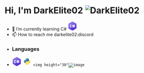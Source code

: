 <h1>Hi, I'm DarkElite02 <img src="https://komarev.com/ghpvc/?username=DarkElite02&label=Profile%20views&color=7d63ff&style=for-the-badge" alt="DarkElite02"/></h1>

- 🌱 I’m currently learning C# <code><img height="30" alt="csharp" src="https://raw.githubusercontent.com/github/explore/80688e429a7d4ef2fca1e82350fe8e3517d3494d/topics/csharp/csharp.png"></code>
- 📫 How to reach me darkelite02:discord
- ### Languages
- <code><img height="30" alt="csharp" src="https://raw.githubusercontent.com/github/explore/80688e429a7d4ef2fca1e82350fe8e3517d3494d/topics/csharp/csharp.png"></code>
<code><img height="30" alt="python" src="https://raw.githubusercontent.com/github/explore/80688e429a7d4ef2fca1e82350fe8e3517d3494d/topics/python/python.png"></code>
  <code><img height="30"![image](https://github.com/DarkElite02/DarkElite02/assets/171826921/eed416b1-e4ca-47ad-8e11-3ac7ca228255)


